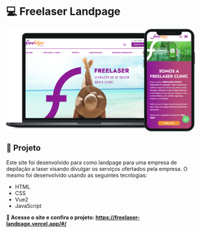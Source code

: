 # :computer: Freelaser Landpage

![Print da tela inicial](public/Mockup.png?raw=true "Print do começo da homepage")


## :pencil: Projeto
Este site foi desenvolvido para como landpage para uma empresa de depilação a laser visando divulgar os serviços ofertados pela empresa. O mesmo foi desenvolvido usando as seguintes tecnlogias:

- HTML
- CSS
- Vue2
- JavaScript

**:link: Acesse o site e confira o projeto:
https://freelaser-landpage.vercel.app/#/**
